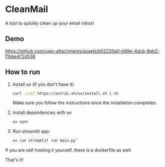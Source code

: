 # CleanMail

A tool to quickly clean up your email inbox!

## Demo

<https://github.com/user-attachments/assets/b52220a0-b69e-4dcb-8eb2-f1bbe472d536>

## How to run

1. Install uv (if you don't have it)

   ```bash
   curl -LsSf https://astral.sh/uv/install.sh | sh
   ```

   Make sure you follow the instructions once the installation completes.

1. Install dependencies with uv

   ```bash
   uv sync
   ```
1. Run streamlit app:

   ```bash
   uv run streamlit run main.py`
   ```

If you are self hosting it yourself, there is a dockerfile as well.

That's it!
